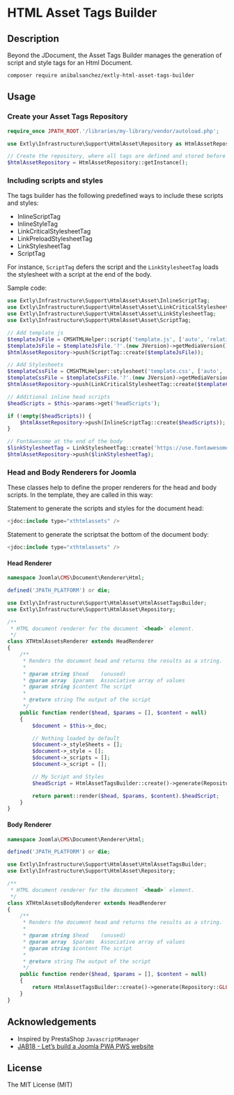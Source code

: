 # HTML Asset Tags Builder

## Description

Beyond the JDocument, the Asset Tags Builder manages the generation of script and style tags for an Html Document.

`composer require anibalsanchez/extly-html-asset-tags-builder`

## Usage

### Create your Asset Tags Repository

```php
require_once JPATH_ROOT.'/libraries/my-library/vendor/autoload.php';

use Extly\Infrastructure\Support\HtmlAsset\Repository as HtmlAssetRepository;

// Create the repository, where all tags are defined and stored before the rendering
$htmlAssetRepository = HtmlAssetRepository::getInstance();
```

### Including scripts and styles

The tags builder has the following predefined ways to include these scripts and styles:

- InlineScriptTag
- InlineStyleTag
- LinkCriticalStylesheetTag
- LinkPreloadStylesheetTag
- LinkStylesheetTag
- ScriptTag

For instance, `ScriptTag` defers the script and the `LinkStylesheetTag` loads the stylesheet with a script at the end of the body.

Sample code:

```php
use Extly\Infrastructure\Support\HtmlAsset\Asset\InlineScriptTag;
use Extly\Infrastructure\Support\HtmlAsset\Asset\LinkCriticalStylesheetTag;
use Extly\Infrastructure\Support\HtmlAsset\Asset\LinkStylesheetTag;
use Extly\Infrastructure\Support\HtmlAsset\Asset\ScriptTag;

// Add template js
$templateJsFile = CMSHTMLHelper::script('template.js', ['auto', 'relative' => true, 'pathOnly' => true]);
$templateJsFile = $templateJsFile.'?'.(new JVersion)->getMediaVersion();
$htmlAssetRepository->push(ScriptTag::create($templateJsFile));

// Add Stylesheets
$templateCssFile = CMSHTMLHelper::stylesheet('template.css', ['auto', 'relative' => true, 'pathOnly' => true]);
$templateCssFile = $templateCssFile.'?'.(new JVersion)->getMediaVersion();
$htmlAssetRepository->push(LinkCriticalStylesheetTag::create($templateCssFile));

// Additional inline head scripts
$headScripts = $this->params->get('headScripts');

if (!empty($headScripts)) {
    $htmlAssetRepository->push(InlineScriptTag::create($headScripts));
}

// FontAwesome at the end of the body
$linkStylesheetTag = LinkStylesheetTag::create('https://use.fontawesome.com/releases/v5.6.3/css/all.css');
$htmlAssetRepository->push($linkStylesheetTag);
```

### Head and Body Renderers for Joomla

These classes help to define the proper renderers for the head and body scripts. In the template, they are called in this way:

Statement to generate the scripts and styles for the document head:

```php
<jdoc:include type="xthtmlassets" />
```

Statement to generate the scriptsat the bottom of the document body:

```php
<jdoc:include type="xthtmlassets" />
```

#### Head Renderer

```php
namespace Joomla\CMS\Document\Renderer\Html;

defined('JPATH_PLATFORM') or die;

use Extly\Infrastructure\Support\HtmlAsset\HtmlAssetTagsBuilder;
use Extly\Infrastructure\Support\HtmlAsset\Repository;

/**
 * HTML document renderer for the document `<head>` element.
 */
class XTHtmlAssetsRenderer extends HeadRenderer
{
    /**
     * Renders the document head and returns the results as a string.
     *
     * @param string $head    (unused)
     * @param array  $params  Associative array of values
     * @param string $content The script
     *
     * @return string The output of the script
     */
    public function render($head, $params = [], $content = null)
    {
        $document = $this->_doc;

        // Nothing loaded by default
        $document->_styleSheets = [];
        $document->_style = [];
        $document->_scripts = [];
        $document->_script = [];

        // My Script and Styles
        $headScript = HtmlAssetTagsBuilder::create()->generate(Repository::GLOBAL_POSITION_HEAD);

        return parent::render($head, $params, $content).$headScript;
    }
}
```

#### Body Renderer

```php
namespace Joomla\CMS\Document\Renderer\Html;

defined('JPATH_PLATFORM') or die;

use Extly\Infrastructure\Support\HtmlAsset\HtmlAssetTagsBuilder;
use Extly\Infrastructure\Support\HtmlAsset\Repository;

/**
 * HTML document renderer for the document `<head>` element.
 */
class XTHtmlAssetsBodyRenderer extends HeadRenderer
{
    /**
     * Renders the document head and returns the results as a string.
     *
     * @param string $head    (unused)
     * @param array  $params  Associative array of values
     * @param string $content The script
     *
     * @return string The output of the script
     */
    public function render($head, $params = [], $content = null)
    {
        return HtmlAssetTagsBuilder::create()->generate(Repository::GLOBAL_POSITION_BODY);
    }
}
```

## Acknowledgements

- Inspired by PrestaShop `JavascriptManager`
- [JAB18 - Let’s build a Joomla PWA PWS website](https://www.youtube.com/watch?v=Hg_ATQEl9_U&list=PLE_ZsP4SqZpynn-n0q1G8iUaeGYaqVF4k)

## License

The MIT License (MIT)
